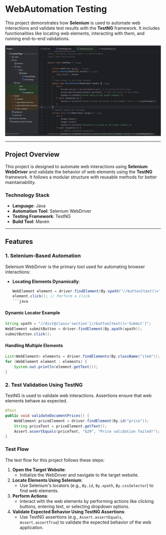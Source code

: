 # WebAutomation Testing

This project demonstrates how **Selenium** is used to automate web interactions and validate test results with the **TestNG** framework. It includes functionalities like locating web elements, interacting with them, and running end-to-end validations.

![Project Screenshot](baseTests.PNG) <!-- Add your screenshot path here -->

---

## **Project Overview**

This project is designed to automate web interactions using **Selenium WebDriver** and validate the behavior of web elements using the **TestNG** framework. It follows a modular structure with reusable methods for better maintainability.

### **Technology Stack**
- **Language**: Java
- **Automation Tool**: Selenium WebDriver
- **Testing Framework**: TestNG
- **Build Tool**: Maven

---

## **Features**

### **1. Selenium-Based Automation**
Selenium WebDriver is the primary tool used for automating browser interactions:
- **Locating Elements Dynamically**:
  ```java
  WebElement element = driver.findElement(By.xpath("//button[text()='Submit']"));
  element.click(); // Perform a click
  ```java


#### Dynamic Locator Example

```java
String xpath = "//div[@class='section']//button[text()='Submit']";
WebElement submitButton = driver.findElement(By.xpath(xpath));
submitButton.click();
  ```

#### Handling Multiple Elements
```java
List<WebElement> elements = driver.findElements(By.className("item"));
for (WebElement element : elements) {
    System.out.println(element.getText());
}
```


### **2. Test Validation Using TestNG**

TestNG is used to validate web interactions. Assertions ensure that web elements behave as expected.

```java
@Test
public void validateDocumentPrices() {
    WebElement priceElement = driver.findElement(By.id("price"));
    String priceText = priceElement.getText();
    Assert.assertEquals(priceText, "$29", "Price validation failed!");
}
```
### **Test Flow**
The test flow for this project follows these steps:

1. **Open the Target Website**:
   - Initialize the WebDriver and navigate to the target website.
2. **Locate Elements Using Selenium**:
   - Use Selenium's locators (e.g., `By.id`, `By.xpath`, `By.cssSelector`) to find web elements.
3. **Perform Actions**:
   - Interact with the web elements by performing actions like clicking buttons, entering text, or selecting dropdown options.
4. **Validate Expected Behavior Using TestNG Assertions**:
   - Use TestNG assertions (e.g., `Assert.assertEquals`, `Assert.assertTrue`) to validate the expected behavior of the web application.


